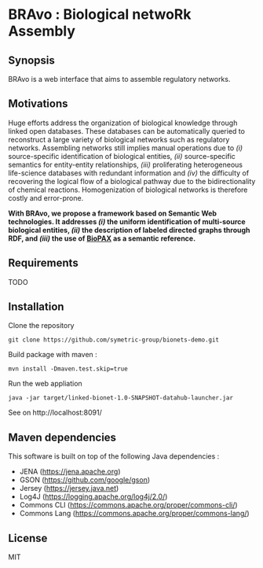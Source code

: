 # BRAvo : Biological netwoRk Assembly

## Synopsis
BRAvo is a web interface that aims to assemble regulatory networks.

## Motivations
Huge efforts address the organization of biological knowledge through linked open databases. These databases can be automatically queried to reconstruct a large variety of biological networks such as regulatory networks. Assembling networks still implies manual operations due to _(i)_ source-specific identification of biological entities, _(ii)_ source-specific semantics for entity-entity relationships, _(iii)_ proliferating heterogeneous life-science databases with redundant information and _(iv)_ the difficulty of recovering the logical flow of a biological pathway due to the bidirectionality of chemical reactions. Homogenization of biological networks is therefore costly and error-prone. 

**With BRAvo, we propose a framework based on Semantic Web technologies. It addresses _(i)_ the uniform identification of multi-source biological entities, _(ii)_ the description of labeled directed graphs through RDF, and _(iii)_ the use of [BioPAX](http://www.biopax.org/) as a semantic reference.**

## Requirements
TODO

## Installation
Clone the repository

    git clone https://github.com/symetric-group/bionets-demo.git
    
Build package with maven :

    mvn install -Dmaven.test.skip=true
    
Run the web appliation 

    java -jar target/linked-bionet-1.0-SNAPSHOT-datahub-launcher.jar
   
See on http://localhost:8091/

## Maven dependencies 
This software is built on top of the following Java dependencies : 
 - JENA (https://jena.apache.org)
 - GSON (https://github.com/google/gson)
 - Jersey (https://jersey.java.net)
 - Log4J (https://logging.apache.org/log4j/2.0/)
 - Commons CLI (https://commons.apache.org/proper/commons-cli/)
 - Commons Lang (https://commons.apache.org/proper/commons-lang/)

## License
MIT
